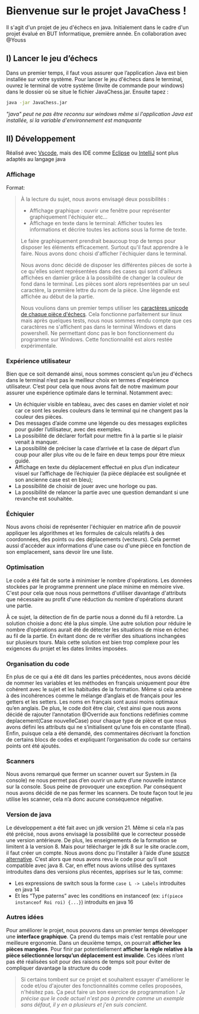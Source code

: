 # Bienvenue sur le projet JavaChess !
Il s'agit d'un projet de jeu d'échecs en java. Initialement dans le cadre d'un projet évalué en BUT Informatique, première année.
En collaboration avec @Youss

## I) Lancer le jeu d’échecs
Dans un premier temps, il faut vous assurer que l’application Java est bien installée sur votre système.
Pour lancer le jeu d'échecs dans le terminal, ouvrez le terminal de votre système (Invite de commande pour windows) dans le dossier où se situe le fichier JavaChess.jar.
Ensuite tapez :
```bash
java -jar JavaChess.jar
```
*"java" peut ne pas être reconnu sur windows même si l'application Java est installée, si la variable d'environnement est manquante*

## II) Développement
Réalisé avec [Vscode](https://code.visualstudio.com/), mais des IDE comme [Eclipse](https://www.eclipse.org/downloads/) ou [IntelliJ](https://www.jetbrains.com/idea/) sont plus adaptés au langage java

### Affichage
Format:
> À la lecture du sujet, nous avons envisagé deux possibilités :
> - Affichage graphique : ouvrir une fenêtre pour représenter graphiquement l'échiquier etc...
> - Affichage en texte dans le terminal: Afficher toutes les informations et décrire toutes les actions sous la forme de texte.
> 
> Le faire graphiquement prendrait beaucoup trop de temps pour disposer les éléments efficacement. Surtout qu'il faut apprendre à le faire. Nous avons donc choisi d'afficher l'échiquier dans le terminal.
> 
> Nous avons donc décidé de disposer les différentes pièces de sorte à ce qu'elles soient représentées dans des cases qui sont d'ailleurs affichées en damier grâce à la possibilité de changer la couleur de fond dans le terminal.
> Les pièces sont alors représentées par un seul caractère, la première lettre du nom de la pièce. Une légende est affichée au début de la partie.
> 
> Nous voulions dans un premier temps utiliser les [caractères unicode de chaque pièce d'échecs](https://fr.wikipedia.org/wiki/Symboles_d%27%C3%A9checs_en_Unicode). Cela fonctionne parfaitement sur linux mais après quelques tests, nous nous sommes rendu compte que ces caractères ne s'affichent pas dans le terminal Windows et dans powershell. Ne permettant donc pas le bon fonctionnement du programme sur Windows. Cette fonctionnalité est alors restée expérimentale.

### Expérience utilisateur

Bien que ce soit demandé ainsi, nous sommes conscient qu’un jeu d'échecs dans le terminal n’est pas le meilleur choix en termes d'expérience utilisateur. C’est pour cela que nous avons fait de notre maximum pour assurer une expérience optimale dans le terminal.
Notamment avec:
- Un échiquier visible en tableau, avec des cases en damier violet et noir car ce sont les seules couleurs dans le terminal qui ne changent pas la couleur des pièces.
- Des messages d’aide comme une légende ou des messages explicites pour guider l’utilisateur, avec des exemples.
- La possibilité de déclarer forfait pour mettre fin à la partie si le plaisir venait à manquer.
- La possibilité de préciser la case d’arrivée et la case de départ d’un coup pour aller plus vite ou de le faire en deux temps pour être mieux guidé.
- Affichage en texte du déplacement effectué en plus d’un indicateur visuel sur l’affichage de l’échiquier (la pièce déplacée est soulignée et son ancienne case est en bleu);
- La possibilité de choisir de jouer avec une horloge ou pas.
- La possibilité de relancer la partie avec une question demandant si une revanche est souhaitée.

### Échiquier

Nous avons choisi de représenter l'échiquier en matrice afin de pouvoir appliquer les algorithmes et les formules de calculs relatifs à des coordonnées, des points ou des déplacements (vecteurs).
Cela permet aussi d'accéder aux informations d'une case ou d'une pièce en fonction de son emplacement, sans devoir lire une liste.

### Optimisation

Le code a été fait de sorte à minimiser le nombre d'opérations.
Les données stockées par le programme prennent une place minime en mémoire vive. C'est pour cela que nous nous permettons d'utiliser davantage d'attributs que nécessaire au profit d'une réduction du nombre d'opérations durant une partie.

À ce sujet, la détection de fin de partie nous a donné du fil à retordre. La solution choisie a donc été la plus simple. Une autre solution pour réduire le nombre d’opérations aurait été de détecter les situations de mise en échec au fil de la partie. En évitant donc de re vérifier des situations inchangées sur plusieurs tours. Mais cette solution est bien trop complexe pour les exigences du projet et les dates limites imposées.

### Organisation du code

En plus de ce qui a été dit dans les parties précédentes, nous avons décidé de nommer les variables et les méthodes en français uniquement pour être cohérent avec le sujet et les habitudes de la formation. Même si cela amène à des incohérences comme le mélange d’anglais et de français pour les getters et les setters. Les noms en français sont aussi moins optimaux qu’en anglais.
De plus, le code doit être clair, c’est ainsi que nous avons décidé de rajouter l’annotation @Override aux fonctions redéfinies comme deplacement(Case nouvelleCase) pour chaque type de pièce et que nous avons défini les attributs qui ne s’initialisent qu’une fois en constante (final). 
Enfin, puisque cela a été demandé, des commentaires décrivant la fonction de certains blocs de codes et expliquant l’organisation du code sur certains points ont été ajoutés.

### Scanners

Nous avons remarqué que fermer un scanner ouvert sur System.in (la console) ne nous permet pas d’en ouvrir un autre d’une nouvelle instance sur la console. Sous peine de provoquer une exception.
Par conséquent nous avons décidé de ne pas fermer les scanners. De toute façon tout le jeu utilise les scanner, cela n’a donc aucune conséquence négative.


### Version de java

Le développement a été fait avec un jdk version 21. Même si cela n’a pas été précisé, nous avons envisagé la possibilité que le correcteur possède une version antérieure.
De plus, les enseignements de la formation se limitent à la version 8. Mais pour télécharger le jdk 8 sur le site oracle.com, il faut créer un compte. Nous avons donc pu l’installer à l’aide d’une [source alternative](https://github.com/adoptium/temurin8-binaries/releases/).
C’est alors que nous avons revu le code pour qu’il soit compatible avec java 8.
Car, en effet nous avions utilisé des syntaxes introduites dans des versions plus récentes, apprises sur le tas, comme:
- Les expressions de switch sous la forme `case L -> Labels` introduites en java 14
- Et les “Type paterns” avec les conditions en instanceof (ex: `if(piece instanceof Roi roi) {...}`) introduits en java 16


### Autres idées

Pour améliorer le projet, nous pouvons dans un premier temps développer une **interface graphique**. Ça prend du temps mais c’est rentable pour une meilleure ergonomie.
Dans un deuxième temps, on pourrait **afficher les pièces mangées**.
Pour finir par potentiellement **afficher la règle relative à la pièce sélectionnée lorsqu’un déplacement est invalide**.
Ces idées n’ont pas été réalisées soit pour des raisons de temps soit pour éviter de compliquer davantage la structure du code
> Si certains tombent sur ce projet et souhaitent essayer d'améliorer le code et/ou d'ajouter des fonctionnalités comme celles proposées, n'hésitez pas. Ça peut faire un bon exercice de programmation ! *Je précise que le code actuel n'est pas à prendre comme un exemple sans défaut, il y en a plusieurs et j'en suis concient*.
